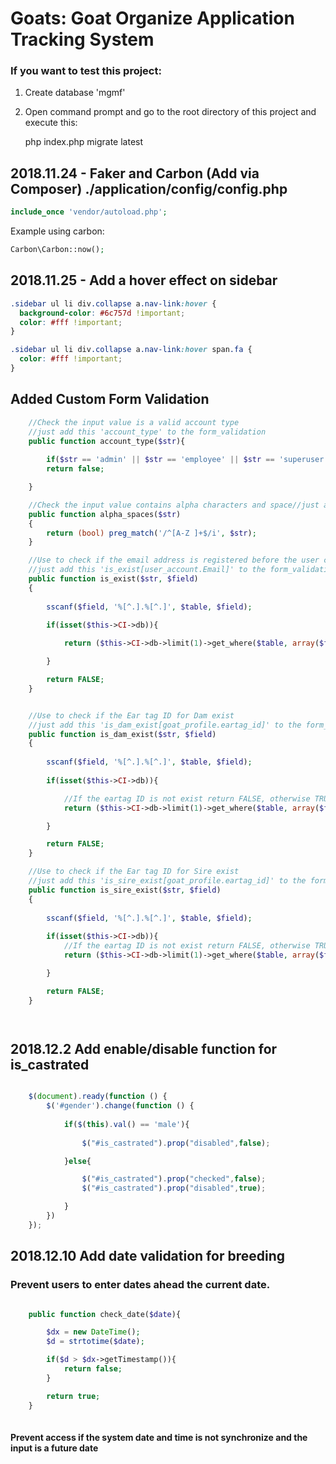 # Goats: Goat Organize Application Tracking System

### If you want to test this project: 
1. Create database 'mgmf'
2. Open command prompt and go to the root directory of this project and execute this:

	php index.php migrate latest


## 2018.11.24 - Faker and Carbon (Add via Composer) ./application/config/config.php

```php
include_once 'vendor/autoload.php';
```
Example using carbon:

```php
Carbon\Carbon::now();
```
## 2018.11.25 - Add a hover effect on sidebar

```css
.sidebar ul li div.collapse a.nav-link:hover {
  background-color: #6c757d !important;
  color: #fff !important;
}

.sidebar ul li div.collapse a.nav-link:hover span.fa {
  color: #fff !important;
}
```


## Added Custom Form Validation
```php
	//Check the input value is a valid account type
	//just add this 'account_type' to the form_validation
	public function account_type($str){
		
		if($str == 'admin' || $str == 'employee' || $str == 'superuser') return true;
		return false;

	}

	//Check the input value contains alpha characters and space//just add this 'alpha_spaces' to the form_validation
	public function alpha_spaces($str)
	{
		return (bool) preg_match('/^[A-Z ]+$/i', $str);
	}

	//Use to check if the email address is registered before the user can forgot password
	//just add this 'is_exist[user_account.Email]' to the form_validation
	public function is_exist($str, $field)
	{
		
		sscanf($field, '%[^.].%[^.]', $table, $field);
		
		if(isset($this->CI->db)){

			return ($this->CI->db->limit(1)->get_where($table, array($field => $str))->num_rows() === 0 ? FALSE : TRUE);

		}

		return FALSE;
	}


	//Use to check if the Ear tag ID for Dam exist
	//just add this 'is_dam_exist[goat_profile.eartag_id]' to the form_validation
	public function is_dam_exist($str, $field)
	{
		
		sscanf($field, '%[^.].%[^.]', $table, $field);
		
		if(isset($this->CI->db)){

			//If the eartag ID is not exist return FALSE, otherwise TRUE
			return ($this->CI->db->limit(1)->get_where($table, array($field => $str,"gender" => "female"))->num_rows() === 0 ? FALSE : TRUE);

		}

		return FALSE;
	}	

	//Use to check if the Ear tag ID for Sire exist
	//just add this 'is_sire_exist[goat_profile.eartag_id]' to the form_validation
	public function is_sire_exist($str, $field)
	{
		
		sscanf($field, '%[^.].%[^.]', $table, $field);
		
		if(isset($this->CI->db)){
			//If the eartag ID is not exist return FALSE, otherwise TRUE
			return ($this->CI->db->limit(1)->get_where($table, array($field => $str,"gender" => "male"))->num_rows() === 0 ? FALSE : TRUE);

		}

		return FALSE;
	}	




```

## 2018.12.2 Add enable/disable function for is_castrated

```javascript

	$(document).ready(function () {
		$('#gender').change(function () {
			
			if($(this).val() == 'male'){
				
				$("#is_castrated").prop("disabled",false);

			}else{

				$("#is_castrated").prop("checked",false);
				$("#is_castrated").prop("disabled",true);

			}
		})
	});

```

## 2018.12.10 Add date validation for breeding
### Prevent users to enter dates ahead the current date. 
```php

	public function check_date($date){

		$dx = new DateTime();
		$d = strtotime($date);

		if($d > $dx->getTimestamp()){
			return false;
		}

		return true;
	}
	

```

#### Prevent access if the system date and time is not synchronize and the input is a future date